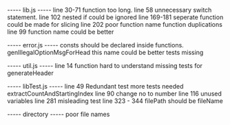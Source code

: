 ----- lib.js -----
line 30-71 function too long.
line 58 unnecessary switch statement.
line 102 nested if could be ignored
line 169-181 seperate function could be made for slicing
line 202 poor function name
function duplications
line 99 function name could be better


----- error.js -----
consts should be declared inside functions.
genIllegalOptionMsgForHead this name could be better
tests missing

----- util.js -----
line 14 function hard to understand
missing tests for generateHeader

----- libTest.js -----
line 49 Redundant test
more tests needed extractCountAndStartingIndex
line 90 change no to number
line 116 unused variables
line 281 misleading test
line 323 - 344 filePath should be fileName

----- directory -----
poor file names

